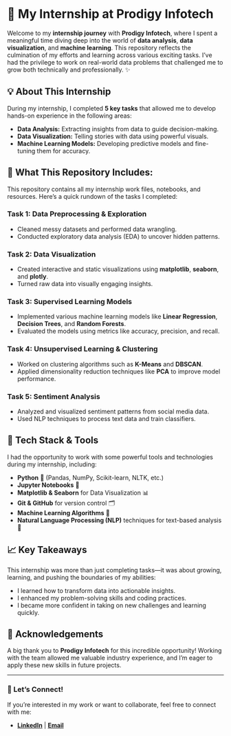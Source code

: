 # 🚀 My Internship at Prodigy Infotech

Welcome to my **internship journey** with **Prodigy Infotech**, where I spent a meaningful time diving deep into the world of **data analysis**, **data visualization**, and **machine learning**. This repository reflects the culmination of my efforts and learning across various exciting tasks. I’ve had the privilege to work on real-world data problems that challenged me to grow both technically and professionally. ✨

## 💡 About This Internship

During my internship, I completed **5 key tasks** that allowed me to develop hands-on experience in the following areas:
- **Data Analysis:** Extracting insights from data to guide decision-making.
- **Data Visualization:** Telling stories with data using powerful visuals.
- **Machine Learning Models:** Developing predictive models and fine-tuning them for accuracy.

## 🎯 What This Repository Includes:

This repository contains all my internship work files, notebooks, and resources. Here’s a quick rundown of the tasks I completed:

### Task 1: **Data Preprocessing & Exploration**
- Cleaned messy datasets and performed data wrangling.
- Conducted exploratory data analysis (EDA) to uncover hidden patterns.

### Task 2: **Data Visualization**
- Created interactive and static visualizations using **matplotlib**, **seaborn**, and **plotly**.
- Turned raw data into visually engaging insights.

### Task 3: **Supervised Learning Models**
- Implemented various machine learning models like **Linear Regression**, **Decision Trees**, and **Random Forests**.
- Evaluated the models using metrics like accuracy, precision, and recall.

### Task 4: **Unsupervised Learning & Clustering**
- Worked on clustering algorithms such as **K-Means** and **DBSCAN**.
- Applied dimensionality reduction techniques like **PCA** to improve model performance.

### Task 5: **Sentiment Analysis**
- Analyzed and visualized sentiment patterns from social media data.
- Used NLP techniques to process text data and train classifiers.

## 🔧 Tech Stack & Tools
I had the opportunity to work with some powerful tools and technologies during my internship, including:
- **Python** 🐍 (Pandas, NumPy, Scikit-learn, NLTK, etc.)
- **Jupyter Notebooks** 📓
- **Matplotlib & Seaborn** for Data Visualization 📊
- **Git & GitHub** for version control 🗂️
- **Machine Learning Algorithms** 🤖
- **Natural Language Processing (NLP)** techniques for text-based analysis 📝

## 📈 Key Takeaways

This internship was more than just completing tasks—it was about growing, learning, and pushing the boundaries of my abilities:
- I learned how to transform data into actionable insights.
- I enhanced my problem-solving skills and coding practices.
- I became more confident in taking on new challenges and learning quickly.

## 🤝 Acknowledgements
A big thank you to **Prodigy Infotech** for this incredible opportunity! Working with the team allowed me valuable industry experience, and I’m eager to apply these new skills in future projects.

---

### 🚀 Let’s Connect!

If you’re interested in my work or want to collaborate, feel free to connect with me:
- **[LinkedIn](https://www.linkedin.com/in/rahman-anwar/)** | **[Email](rahmananwar253@gmail.com)**
